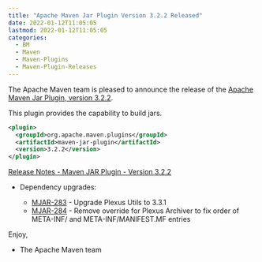 ```yaml
---
title: "Apache Maven Jar Plugin Version 3.2.2 Released"
date: 2022-01-12T11:05:05
lastmod: 2022-01-12T11:05:05
categories:
  - BM
  - Maven
  - Maven-Plugins
  - Maven-Plugin-Releases
---
```

The Apache Maven team is pleased to announce the release of the 
[Apache Maven Jar Plugin, version 3.2.2](https://maven.apache.org/plugins/maven-jar-plugin/).

This plugin provides the capability to build jars.

```xml
<plugin>
  <groupId>org.apache.maven.plugins</groupId>
  <artifactId>maven-jar-plugin</artifactId>
  <version>3.2.2</version>
</plugin>
```

<!-- more -->

[Release Notes - Maven JAR Plugin - Version 3.2.2](https://issues.apache.org/jira/secure/ReleaseNote.jspa?version=12351215&styleName=Text&projectId=12317526)

* Dependency upgrades:
 
  * [MJAR-283](https://issues.apache.org/jira/browse/MJAR-283) - Upgrade Plexus Utils to 3.3.1
  * [MJAR-284](https://issues.apache.org/jira/browse/MJAR-284) - Remove override for Plexus Archiver to fix order of META-INF/ and META-INF/MANIFEST.MF entries

Enjoy,

- The Apache Maven team
